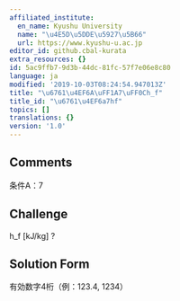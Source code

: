 ```yaml
---
affiliated_institute:
  en_name: Kyushu University
  name: "\u4E5D\u5DDE\u5927\u5B66"
  url: https://www.kyushu-u.ac.jp
editor_id: github.cbal-kurata
extra_resources: {}
id: 5ac9ffb7-9d3b-44dc-81fc-57f7e06e8c80
language: ja
modified: '2019-10-03T08:24:54.947013Z'
title: "\u6761\u4EF6A\uFF1A7\uFF0Ch_f"
title_id: "\u6761\u4EF6a7hf"
topics: []
translations: {}
version: '1.0'
---
```


## Comments
条件A：7

## Challenge
h_f [kJ/kg] ?

## Solution Form
有効数字4桁（例：123.4,  1234）




